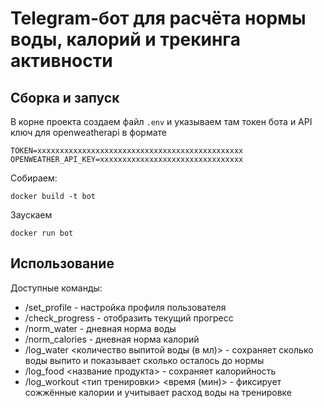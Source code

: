 # Telegram-бот для расчёта нормы воды, калорий и трекинга активности

## Сборка и запуск

В корне проекта создаем файл `.env` и указываем там токен бота и API ключ для openweatherapi в формате
```
TOKEN=xxxxxxxxxxxxxxxxxxxxxxxxxxxxxxxxxxxxxxxxxxxxxx
OPENWEATHER_API_KEY=xxxxxxxxxxxxxxxxxxxxxxxxxxxxxxxx
```

Собираем:
```
docker build -t bot
```

Заускаем
```
docker run bot
```

## Использование

Доступные команды:
 - /set_profile - настройка профиля пользователя
 - /check_progress - отобразить текущий прогресс
 - /norm_water - дневная норма воды
 - /norm_calories - дневная норма калорий
 - /log_water <количество выпитой воды (в мл)> - сохраняет сколько воды выпито и показывает сколько осталось до нормы
 - /log_food <название продукта> - сохраняет калорийность
 - /log_workout <тип тренировки> <время (мин)> - фиксирует сожжённые калории и учитывает расход воды на тренировке
